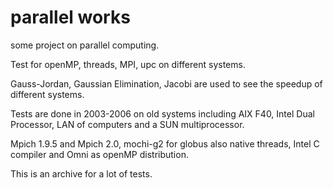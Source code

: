 # parallel works
some project on parallel computing.

Test for openMP, threads, MPI, upc on different systems.

Gauss-Jordan, Gaussian Elimination, Jacobi are used to see the speedup of different systems.

Tests are done in 2003-2006 on old systems including AIX F40, Intel Dual Processor, LAN of computers and a SUN multiprocessor.

Mpich 1.9.5 and Mpich 2.0, mochi-g2 for globus also native threads, Intel C compiler and Omni as openMP distribution.

This is an archive for a lot of tests.